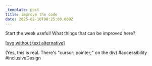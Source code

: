 ```yaml
---
_template: post
title: improve the code
date: 2025-02-10T08:25:00.000Z
---
```

Start the week useful! What things that can be improved here?

<div aria-label="Company Logo - click to go to the homescreen">
  <a href="/" target="_blank">[svg without text alternative]</a>
</div>

(Yes, this is real. There's "cursor: pointer;" on the div)
#accessibility #inclusiveDesign
